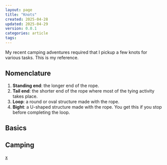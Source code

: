```yaml
---
layout: page
title: "Knots"
created: 2025-04-28
updated: 2025-04-29
version: 0.0.1
categories: article
tags:
---
```


My recent camping adventures required that I pickup a few knots for various tasks. This is my reference.

## Nomenclature
1. **Standing end**: the longer end of the rope.
2. **Tail end**: the shorter end of the rope where most of the tying activity takes place.
3. **Loop**: a round or oval structure made with the rope.
4. **Bight**: a U-shaped structure made with the rope. You get this if you stop before completing the loop.

## Basics

## Camping

<a href="https://excalidraw.com/?source=https://github.com/nkabbara/nkabbara.github.io/blob/main/assets/ beshmezine-trip.excalidraw">x</a>
